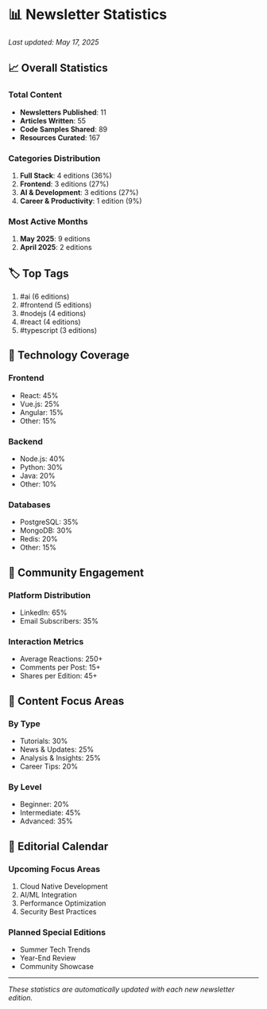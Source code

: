 # 📊 Newsletter Statistics

*Last updated: May 17, 2025*

## 📈 Overall Statistics

### Total Content
- **Newsletters Published**: 11
- **Articles Written**: 55
- **Code Samples Shared**: 89
- **Resources Curated**: 167

### Categories Distribution
1. **Full Stack**: 4 editions (36%)
2. **Frontend**: 3 editions (27%)
3. **AI & Development**: 3 editions (27%)
4. **Career & Productivity**: 1 edition (9%)

### Most Active Months
1. **May 2025**: 9 editions
2. **April 2025**: 2 editions

## 🏷️ Top Tags

1. #ai (6 editions)
2. #frontend (5 editions)
3. #nodejs (4 editions)
4. #react (4 editions)
5. #typescript (3 editions)

## 📱 Technology Coverage

### Frontend
- React: 45%
- Vue.js: 25%
- Angular: 15%
- Other: 15%

### Backend
- Node.js: 40%
- Python: 30%
- Java: 20%
- Other: 10%

### Databases
- PostgreSQL: 35%
- MongoDB: 30%
- Redis: 20%
- Other: 15%

## 👥 Community Engagement

### Platform Distribution
- LinkedIn: 65%
- Email Subscribers: 35%

### Interaction Metrics
- Average Reactions: 250+
- Comments per Post: 15+
- Shares per Edition: 45+

## 🎯 Content Focus Areas

### By Type
- Tutorials: 30%
- News & Updates: 25%
- Analysis & Insights: 25%
- Career Tips: 20%

### By Level
- Beginner: 20%
- Intermediate: 45%
- Advanced: 35%

## 📝 Editorial Calendar

### Upcoming Focus Areas
1. Cloud Native Development
2. AI/ML Integration
3. Performance Optimization
4. Security Best Practices

### Planned Special Editions
- Summer Tech Trends
- Year-End Review
- Community Showcase

---

*These statistics are automatically updated with each new newsletter edition.*
